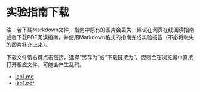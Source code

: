 # 实验指南下载

注：若下载Markdown文件，指南中原有的图片会丢失，建议在网页在线阅读指南或者下载PDF阅读指南，并使用Markdown格式的指南完成实验报告（不必将缺失的图片补充上来）。

下载文件请右键点击链接，选择“另存为”或“下载链接为”。否则会在浏览器中直接打开相应文件，可能会产生乱码。

- <a href="https://dfl-image.oss-cn-hangzhou.aliyuncs.com/2023_EBD/lab1_guide.md" target="_blank" download="lab1.md" >lab1.md</a>
- <a href="https://dfl-image.oss-cn-hangzhou.aliyuncs.com/2023_EBD/lab1_guide.pdf" target="_blank" download="lab1.pdf">lab1.pdf</a>